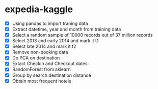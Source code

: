 # expedia-kaggle

- [x] Using pandas to import traning data
- [x] Extract datetime, year and month from training data
- [x] Select a random sample of 10000 records out of 37 million records
- [x] Select 2013 and early 2014 and mark it t1
- [x] Select late 2014 and mark it t2
- [x] Remove non-booking data
- [x] Do PCA on destination
- [x] Extact Checkin and Checkout dates
- [x] RandomForest from sklearn
- [x] Group by search destination distance
- [x] Obtain most frequent hotels 
